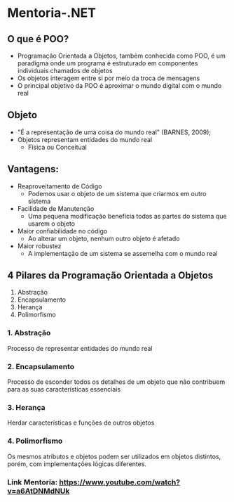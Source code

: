 # Mentoria-.NET

## O que é POO?
* Programação Orientada a Objetos, também conhecida como POO, é um paradigma onde um programa é estruturado em componentes individuais chamados de objetos
* Os objetos interagem entre si por meio da troca de mensagens
* O principal objetivo da POO é aproximar o mundo digital com o mundo real

## Objeto
* "É a representação de uma coisa do mundo real" (BARNES, 2009);
* Objetos representam entidades do mundo real
  * Física ou Conceitual 

## Vantagens:
* Reaproveitamento de Código
	- Podemos usar o objeto de um sistema que criarmos em outro sistema
* Facilidade de Manutenção
	- Uma pequena modificação beneficia todas as partes do sistema que usarem o objeto
* Maior confiabilidade no código
	- Ao alterar um objeto, nenhum outro objeto é afetado
* Maior robustez
	- A implementação de um sistema se assemelha com o mundo real

## 4 Pilares da Programação Orientada a Objetos
1. Abstração
2. Encapsulamento
3. Herança
4. Polimorfismo

### 1. Abstração
Processo de representar entidades do mundo real
### 2. Encapsulamento
Processo de esconder todos os detalhes de um objeto que não contribuem para as suas características essenciais
### 3. Herança 
Herdar características e funções de outros objetos
### 4. Polimorfismo
Os mesmos atributos e objetos podem ser utilizados em objetos distintos, porém, com implementações lógicas diferentes.



### Link Mentoria: https://www.youtube.com/watch?v=a6AtDNMdNUk
